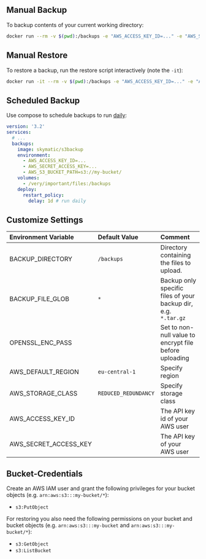 ## Manual Backup
To backup contents of your current working directory:

```bash
docker run --rm -v $(pwd):/backups -e "AWS_ACCESS_KEY_ID=..." -e "AWS_SECRET_ACCESS_KEY=.../" -e "AWS_S3_BUCKET_PATH=s3://my-bucket/" skymatic/s3backup
```

## Manual Restore
To restore a backup, run the restore script interactively (note the `-it`):

```bash
docker run -it --rm -v $(pwd):/backups -e "AWS_ACCESS_KEY_ID=..." -e "AWS_SECRET_ACCESS_KEY=.../" -e "AWS_S3_BUCKET_PATH=s3://my-bucket/" skymatic/s3backup ./restore.sh
```

## Scheduled Backup
Use compose to schedule backups to run [daily](https://docs.docker.com/compose/compose-file/#specifying-durations):

```yml
version: '3.2'
services:
  # ...
  backups:
    image: skymatic/s3backup
    environment:
      - AWS_ACCESS_KEY_ID=...
      - AWS_SECRET_ACCESS_KEY=...
      - AWS_S3_BUCKET_PATH=s3://my-bucket/
    volumes:
      - /very/important/files:/backups
    deploy:
      restart_policy:
        delay: 1d # run daily
```

## Customize Settings

| Environment Variable | Default Value | Comment |
|:---|:---|:---|
| BACKUP_DIRECTORY | `/backups` | Directory containing the files to upload. |
| BACKUP_FILE_GLOB | `*` | Backup only specific files of your backup dir, e.g. `*.tar.gz` |
| OPENSSL_ENC_PASS |  | Set to non-null value to encrypt file before uploading |
| AWS_DEFAULT_REGION | `eu-central-1` | Specify region |
| AWS_STORAGE_CLASS | `REDUCED_REDUNDANCY` | Specify storage class |
| AWS_ACCESS_KEY_ID |  | The API key id of your AWS user |
| AWS_SECRET_ACCESS_KEY |  | The API key of your AWS user |

## Bucket-Credentials
Create an AWS IAM user and grant the following privileges for your bucket objects (e.g. `arn:aws:s3:::my-bucket/*`):
* `s3:PutObject`

For restoring you also need the following permissions on your bucket and bucket objects (e.g. `arn:aws:s3:::my-bucket` and `arn:aws:s3:::my-bucket/*`):
* `s3:GetObject`
* `s3:ListBucket`
